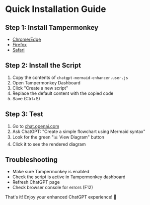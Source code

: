 # Quick Installation Guide

## Step 1: Install Tampermonkey
- [Chrome/Edge](https://chrome.google.com/webstore/detail/tampermonkey/dhdgffkkebhmkfjojejmpbldmpobfkfo)
- [Firefox](https://addons.mozilla.org/en-US/firefox/addon/tampermonkey/)
- [Safari](https://apps.apple.com/us/app/tampermonkey/id1482490089)

## Step 2: Install the Script
1. Copy the contents of `chatgpt-mermaid-enhancer.user.js`
2. Open Tampermonkey Dashboard
3. Click "Create a new script"
4. Replace the default content with the copied code
5. Save (Ctrl+S)

## Step 3: Test
1. Go to [chat.openai.com](https://chat.openai.com)
2. Ask ChatGPT: "Create a simple flowchart using Mermaid syntax"
3. Look for the green "📊 View Diagram" button
4. Click it to see the rendered diagram

## Troubleshooting
- Make sure Tampermonkey is enabled
- Check the script is active in Tampermonkey dashboard
- Refresh ChatGPT page
- Check browser console for errors (F12)

That's it! Enjoy your enhanced ChatGPT experience! 🎉
